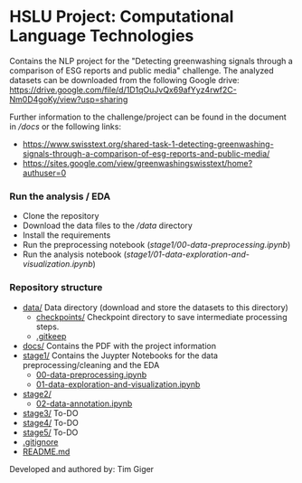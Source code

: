 # HSLU Project: Computational Language Technologies 
Contains the NLP project for the "Detecting greenwashing signals through a comparison of ESG reports and public media" challenge.
The analyzed datasets can be downloaded from the following Google drive:
https://drive.google.com/file/d/1D1qOuJvQx69afYyz4rwf2C-Nm0D4goKy/view?usp=sharing

Further information to the challenge/project can be found in the document in */docs* or the following links:
- https://www.swisstext.org/shared-task-1-detecting-greenwashing-signals-through-a-comparison-of-esg-reports-and-public-media/
- https://sites.google.com/view/greenwashingswisstext/home?authuser=0

### Run the analysis / EDA
- Clone the repository
- Download the data files to the */data* directory
- Install the requirements
- Run the preprocessing notebook (*stage1/00-data-preprocessing.ipynb*)
- Run the analysis notebook (*stage1/01-data-exploration-and-visualization.ipynb*)


### Repository structure

* [data/](./hslu-nlp/data) Data directory (download and store the datasets to this directory)
  * [checkpoints/](./hslu-nlp/data/checkpoints) Checkpoint directory to save intermediate processing steps.
  * [.gitkeep](./hslu-nlp/data/.gitkeep)
* [docs/](./hslu-nlp/docs) Contains the PDF with the project information
* [stage1/](./hslu-nlp/stage1) Contains the Juypter Notebooks for the data preprocessing/cleaning and the EDA
  * [00-data-preprocessing.ipynb](./hslu-nlp/stage1/00-data-preprocessing.ipynb)
  * [01-data-exploration-and-visualization.ipynb](./hslu-nlp/stage1/01-data-exploration-and-visualization.ipynb)
* [stage2/](./hslu-nlp/stage2)
  * [02-data-annotation.ipynb](./hslu-nlp/stage2/02-data-annotation.ipynb)
* [stage3/](./hslu-nlp/stage3) To-DO
* [stage4/](./hslu-nlp/stage4) To-DO
* [stage5/](./hslu-nlp/stage5) To-DO
* [.gitignore](./hslu-nlp/.gitignore)
* [README.md](./hslu-nlp/README.md)

Developed and authored by: Tim Giger